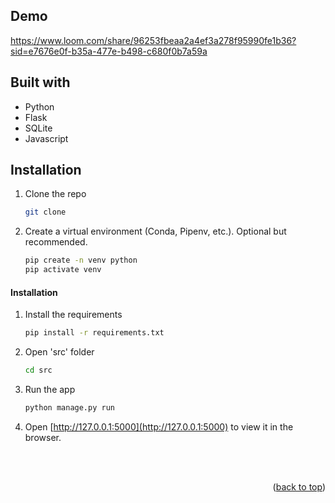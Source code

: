 ## Demo
https://www.loom.com/share/96253fbeaa2a4ef3a278f95990fe1b36?sid=e7676e0f-b35a-477e-b498-c680f0b7a59a 



## Built with
- Python
- Flask
- SQLite
- Javascript


<!-- INSTALLATION -->

## Installation

1. Clone the repo
   ```sh
   git clone
   ```
2. Create a virtual environment (Conda, Pipenv, etc.). Optional but recommended.
   ```sh
   pip create -n venv python
   pip activate venv
   ```   


#### Installation

1. Install the requirements
   ```sh
   pip install -r requirements.txt
   ```
2. Open 'src' folder
   ```sh
   cd src
   ```
3. Run the app
   ```sh
   python manage.py run
   ```
4. Open [http://127.0.0.1:5000](http://127.0.0.1:5000) to view it in the browser. 

<br><br>

<p align="right">(<a href="#readme-top">back to top</a>)</p>

